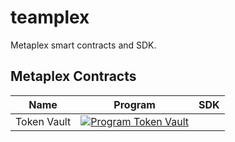 # teamplex 

Metaplex smart contracts and SDK.

## Metaplex Contracts

| Name        | Program                                                                                                                                                                                            | SDK |
| ----------- | -------------------------------------------------------------------------------------------------------------------------------------------------------------------------------------------------  | --- |
| Token Vault | [![Program Token Vault](https://github.com/metaplex/teamplex/actions/workflows/program-token-vault.yml/badge.svg)](https://github.com/metaplex/teamplex/actions/workflows/program-token-vault.yml) |     |
